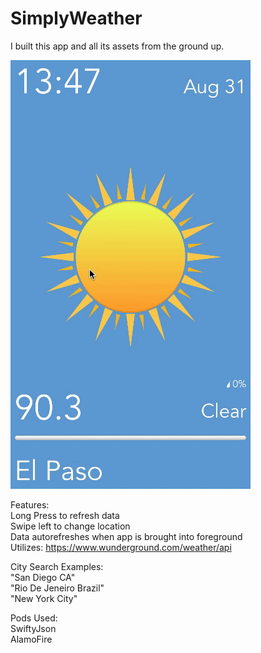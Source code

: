 # SimplyWeather

I built this app and all its assets from the ground up.

![SCREENSHOT](SimplyWeather.gif)

Features:<br />
Long Press to refresh data<br />
Swipe left to change location<br />
Data autorefreshes when app is brought into foreground<br />
Utilizes: https://www.wunderground.com/weather/api<br />

City Search Examples:<br />
"San Diego CA"<br />
"Rio De Jeneiro Brazil"<br />
"New York City"<br />

Pods Used:<br />
SwiftyJson<br />
AlamoFire<br />

